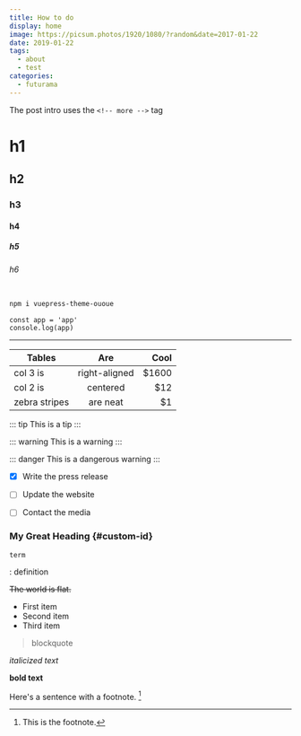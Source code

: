 ```yaml
---
title: How to do
display: home
image: https://picsum.photos/1920/1080/?random&date=2017-01-22
date: 2019-01-22
tags: 
  - about
  - test
categories:
  - futurama
--- 
```


The post intro uses the `<!-- more -->` tag

<!-- more -->

# h1
## h2
### h3
#### h4
##### h5
###### h6

``` sh

npm i vuepress-theme-ououe
```

``` js{2}
const app = 'app'
console.log(app)
```

---

<!-- ![An image](/cover.jpg) -->

<!-- <img-lazy src="/cover.jpg" /> -->

| Tables        |      Are      |  Cool |
| ------------- | :-----------: | ----: |
| col 3 is      | right-aligned | $1600 |
| col 2 is      |   centered    |   $12 |
| zebra stripes |   are neat    |    $1 |


::: tip
This is a tip
:::

::: warning
This is a warning
:::

::: danger
This is a dangerous warning
:::

- [x] Write the press release
- [ ] Update the website
- [ ] Contact the media


### My Great Heading {#custom-id}


	term
: definition

~~The world is flat.~~


- First item
- Second item
- Third item


> blockquote 


*italicized text*



**bold text**


Here's a sentence with a footnote. [^1]

[^1]: This is the footnote.